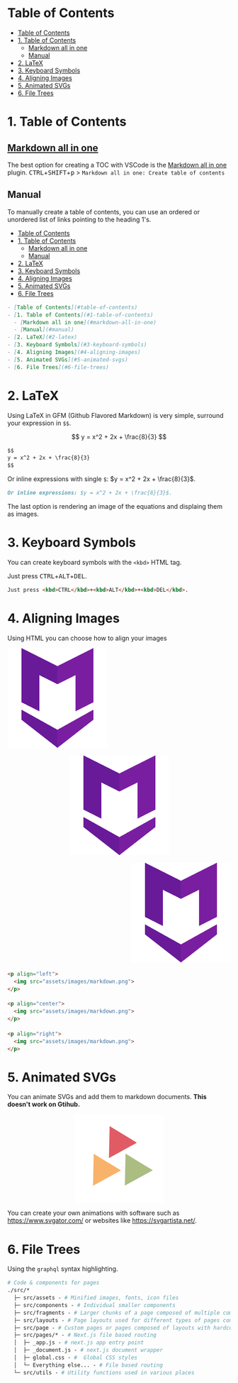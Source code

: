 # Table of Contents

- [Table of Contents](#table-of-contents)
- [1. Table of Contents](#1-table-of-contents)
  - [Markdown all in one](#markdown-all-in-one)
  - [Manual](#manual)
- [2. LaTeX](#2-latex)
- [3. Keyboard Symbols](#3-keyboard-symbols)
- [4. Aligning Images](#4-aligning-images)
- [5. Animated SVGs](#5-animated-svgs)
- [6. File Trees](#6-file-trees)

# 1. Table of Contents

## [Markdown all in one](https://marketplace.visualstudio.com/items?itemName=yzhang.markdown-all-in-one)

The best option for creating a TOC with VSCode is the [Markdown all in one](https://marketplace.visualstudio.com/items?itemName=yzhang.markdown-all-in-one) plugin. <kbd>CTRL</kbd>+<kbd>SHIFT</kbd>+<kbd>p</kbd> > `Markdown all in one: Create table of contents`

## Manual

To manually create a table of contents, you can use an ordered or unordered list of links pointing to the heading 1's.

- [Table of Contents](#table-of-contents)
- [1. Table of Contents](#1-table-of-contents)
  - [Markdown all in one](#markdown-all-in-one)
  - [Manual](#manual)
- [2. LaTeX](#2-latex)
- [3. Keyboard Symbols](#3-keyboard-symbols)
- [4. Aligning Images](#4-aligning-images)
- [5. Animated SVGs](#5-animated-svgs)
- [6. File Trees](#6-file-trees)

```md
- [Table of Contents](#table-of-contents)
- [1. Table of Contents](#1-table-of-contents)
  - [Markdown all in one](#markdown-all-in-one)
  - [Manual](#manual)
- [2. LaTeX](#2-latex)
- [3. Keyboard Symbols](#3-keyboard-symbols)
- [4. Aligning Images](#4-aligning-images)
- [5. Animated SVGs](#5-animated-svgs)
- [6. File Trees](#6-file-trees)
```

# 2. LaTeX

Using LaTeX in GFM (Github Flavored Markdown) is very simple, surround your expression in `$$`.

$$
y = x^2 + 2x + \frac{8}{3}
$$

```md
$$
y = x^2 + 2x + \frac{8}{3}
$$
```

Or inline expressions with single `$`: $y = x^2 + 2x + \frac{8}{3}$.

```md
Or inline expressions: $y = x^2 + 2x + \frac{8}{3}$.
```

The last option is rendering an image of the equations and displaing them as images.

# 3. Keyboard Symbols

You can create keyboard symbols with the `<kbd>` HTML tag.

Just press <kbd>CTRL</kbd>+<kbd>ALT</kbd>+<kbd>DEL</kbd>.

```md
Just press <kbd>CTRL</kbd>+<kbd>ALT</kbd>+<kbd>DEL</kbd>.
```

# 4. Aligning Images

Using HTML you can choose how to align your images

<p align="left">
  <img src="assets/images/markdown.png">
</p>

<p align="center">
  <img src="assets/images/markdown.png">
</p>

<p align="right">
  <img src="assets/images/markdown.png">
</p>

```md
<p align="left">
  <img src="assets/images/markdown.png">
</p>

<p align="center">
  <img src="assets/images/markdown.png">
</p>

<p align="right">
  <img src="assets/images/markdown.png">
</p>
```

# 5. Animated SVGs

You can animate SVGs and add them to markdown documents. **This doesn't work on Gtihub.**

<svg xmlns="http://www.w3.org/2000/svg" xmlns:xlink="http://www.w3.org/1999/xlink" style="margin:auto;background:#fff;display:block;" width="200px" height="200px" viewBox="0 0 100 100" preserveAspectRatio="xMidYMid">
<g transform="translate(50 42)">
  <g transform="scale(0.8)">
    <g transform="translate(-50 -50)">
      <polygon fill="#e15b64" points="72.5 50 50 11 27.5 50 50 50">
        <animateTransform attributeName="transform" type="rotate" repeatCount="indefinite" dur="1s" values="0 50 38.5;360 50 38.5" keyTimes="0;1"></animateTransform>
      </polygon>
      <polygon fill="#f8b26a" points="5 89 50 89 27.5 50">
        <animateTransform attributeName="transform" type="rotate" repeatCount="indefinite" dur="1s" values="0 27.5 77.5;360 27.5 77.5" keyTimes="0;1"></animateTransform>
      </polygon>
      <polygon fill="#abbd81" points="72.5 50 50 89 95 89">
        <animateTransform attributeName="transform" type="rotate" repeatCount="indefinite" dur="1s" values="0 72.5 77.5;360 72 77.5" keyTimes="0;1"></animateTransform>
      </polygon>
    </g>
  </g>
</g>
</svg>

You can create your own animations with software such as https://www.svgator.com/ or websites like https://svgartista.net/.

# 6. File Trees

Using the ```graphql``` syntax highlighting.

```graphql
# Code & components for pages
./src/* 
  ├─ src/assets - # Minified images, fonts, icon files
  ├─ src/components - # Individual smaller components
  ├─ src/fragments - # Larger chunks of a page composed of multiple components
  ├─ src/layouts - # Page layouts used for different types of pages composed of components and fragments
  ├─ src/page - # Custom pages or pages composed of layouts with hardcoded data components, fragments, & layouts
  ├─ src/pages/* - # Next.js file based routing
  │  ├─ _app.js - # next.js app entry point
  │  ├─ _document.js - # next.js document wrapper
  │  ├─ global.css - #  Global CSS styles
  │  └─ Everything else... - # File based routing
  └─ src/utils - # Utility functions used in various places
```